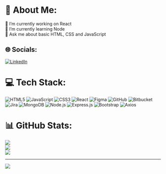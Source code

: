 # 💫 About Me:
🔭 I’m currently working on React<br>🌱 I’m currently learning Node<br>💬 Ask me about basic HTML, CSS and JavaScript


## 🌐 Socials:
[![LinkedIn](https://img.shields.io/badge/LinkedIn-%230077B5.svg?logo=linkedin&logoColor=white)](https://www.linkedin.com/in/manishlama99/) 

# 💻 Tech Stack:
![HTML5](https://img.shields.io/badge/html5-%23E34F26.svg?style=for-the-badge&logo=html5&logoColor=white) ![JavaScript](https://img.shields.io/badge/javascript-%23323330.svg?style=for-the-badge&logo=javascript&logoColor=%23F7DF1E) ![CSS3](https://img.shields.io/badge/css3-%231572B6.svg?style=for-the-badge&logo=css3&logoColor=white) ![React](https://img.shields.io/badge/react-%2320232a.svg?style=for-the-badge&logo=react&logoColor=%2361DAFB) ![Figma](https://img.shields.io/badge/figma-%23F24E1E.svg?style=for-the-badge&logo=figma&logoColor=white) ![GitHub](https://img.shields.io/badge/github-%23121011.svg?style=for-the-badge&logo=github&logoColor=white) ![Bitbucket](https://img.shields.io/badge/bitbucket-%230047B3.svg?style=for-the-badge&logo=bitbucket&logoColor=white) ![Jira](https://img.shields.io/badge/jira-%230A0FFF.svg?style=for-the-badge&logo=jira&logoColor=white) ![MongoDB](https://img.shields.io/badge/mongodb-4EA94B?style=for-the-badge&logo=mongodb&logoColor=white) ![Node.js](https://img.shields.io/badge/node.js-339933?style=for-the-badge&logo=nodedotjs&logoColor=white) ![Express.js](https://img.shields.io/badge/express.js-000000?style=for-the-badge&logo=express&logoColor=white) ![Bootstrap](https://img.shields.io/badge/bootstrap-7952B3?style=for-the-badge&logo=bootstrap&logoColor=white) ![Axios](https://img.shields.io/badge/axios-5A29E4?style=for-the-badge)





# 📊 GitHub Stats:
![](https://github-readme-stats.vercel.app/api?username=manishhh08&theme=dark&hide_border=false&include_all_commits=true&count_private=true)<br/>
![](https://nirzak-streak-stats.vercel.app/?user=manishhh08&theme=dark&hide_border=false)<br/>
![](https://github-readme-stats.vercel.app/api/top-langs/?username=manishhh08&theme=dark&hide_border=false&include_all_commits=true&count_private=true&layout=compact)

---
[![](https://visitcount.itsvg.in/api?id=manishhh08&icon=0&color=0)](https://visitcount.itsvg.in)

<!-- Proudly created with GPRM ( https://gprm.itsvg.in ) -->
